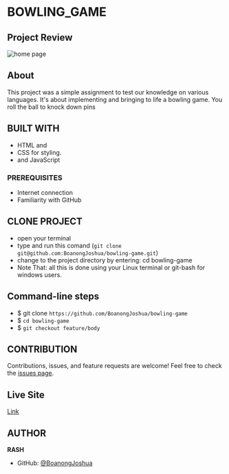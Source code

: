 # BOWLING_GAME

## Project Review
![home page](assets/images/overview.png)

## About
This project was a simple assignment to test our knowledge on various languages. It's about implementing and bringing to life a bowling game. You roll the ball to knock down pins

## BUILT WITH
* HTML and
* CSS for styling.
* and JavaScript

### PREREQUISITES
* Internet connection
* Familiarity with GitHub

## CLONE PROJECT
* open your terminal
* type and run this comand (`git clone git@github.com:BoanongJoshua/bowling-game.git`)
* change to the project directory by entering: cd bowling-game
* Note That: all this is done using your Linux terminal or git-bash for windows users.

## Command-line steps

- $ git clone `https://github.com/BoanongJoshua/bowling-game`
- $ `cd bowling-game`
- $ `git checkout feature/body`

## CONTRIBUTION
Contributions, issues, and feature requests are welcome!
Feel free to check the [issues page](https://github.com/BoanongJoshua/bowling-game/issues).

## Live Site

[Link](https://boanongjoshua.github.io/bowling-game/)

## AUTHOR
**RASH**
- GitHub: [@BoanongJoshua](https://github.com/BoanogJoshua/bowling-game)

<!-- ## License
This project is (./LICENSE) licensed. This project was made by "Boanong Joshua -->
